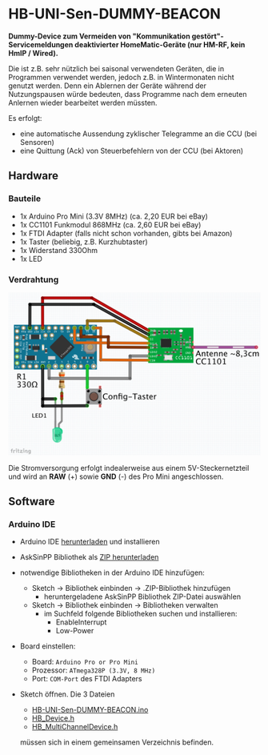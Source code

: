 # HB-UNI-Sen-DUMMY-BEACON
**Dummy-Device zum Vermeiden von "Kommunikation gestört"-Servicemeldungen deaktivierter HomeMatic-Geräte (nur HM-RF, kein HmIP / Wired).**<br/>

Die ist z.B. sehr nützlich bei saisonal verwendeten Geräten, die in Programmen verwendet werden, jedoch z.B. in Wintermonaten nicht genutzt werden.
Denn ein Ablernen der Geräte während der Nutzungspausen würde bedeuten, dass Programme nach dem erneuten Anlernen wieder bearbeitet werden müssten.

Es erfolgt:
 - eine automatische Aussendung zyklischer Telegramme an die CCU (bei Sensoren)
 - eine Quittung (Ack) von Steuerbefehlern von der CCU (bei Aktoren)

## Hardware
### Bauteile
 - 1x Arduino Pro Mini (3.3V 8MHz) (ca. 2,20 EUR bei eBay)
 - 1x CC1101 Funkmodul 868MHz (ca. 2,60 EUR bei eBay)
 - 1x FTDI Adapter (falls nicht schon vorhanden, gibts bei Amazon)
 - 1x Taster (beliebig, z.B. Kurzhubtaster)
 - 1x Widerstand 330Ohm
 - 1x LED
 
### Verdrahtung
![wiring](Images/wiring.png)

Die Stromversorgung erfolgt indealerweise aus einem 5V-Steckernetzteil und wird an **RAW** (+) sowie **GND** (-) des Pro Mini angeschlossen.

## Software
### Arduino IDE
- Arduino IDE [herunterladen](https://www.arduino.cc/en/Main/Software) und installieren
- AskSinPP Bibliothek als [ZIP herunterladen](https://github.com/pa-pa/AskSinPP/archive/master.zip) 
- notwendige Bibliotheken in der Arduino IDE hinzufügen:
  - Sketch -> Bibliothek einbinden -> .ZIP-Bibliothek hinzufügen
    - heruntergeladene AskSinPP Bibliothek ZIP-Datei auswählen
  - Sketch -> Bibliothek einbinden -> Bibliotheken verwalten
    - im Suchfeld folgende Bibliotheken suchen und installieren:
      - EnableInterrupt
      - Low-Power
 - Board einstellen:
   - Board: `Arduino Pro or Pro Mini`
   - Prozessor: `ATmega328P (3.3V, 8 MHz)`
   - Port: `COM-Port` des FTDI Adapters <br>
 - Sketch öffnen. Die 3 Dateien
   - [HB-UNI-Sen-DUMMY-BEACON.ino](https://raw.githubusercontent.com/jp112sdl/HB-UNI-Sen-DUMMY-BEACON/master/HB-UNI-Sen-DUMMY-BEACON.ino)
   - [HB_Device.h](https://raw.githubusercontent.com/jp112sdl/HB-UNI-Sen-DUMMY-BEACON/master/HB_Device.h)
   - [HB_MultiChannelDevice.h](https://raw.githubusercontent.com/jp112sdl/HB-UNI-Sen-DUMMY-BEACON/master/HB_MultiChannelDevice.h)
   
   müssen sich in einem gemeinsamen Verzeichnis befinden.
